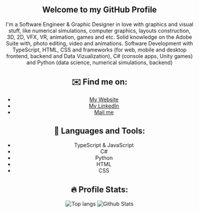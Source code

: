 <div style="text-align:center">

<!--   ![banner](https://raw.githubusercontent.com/Arthur-Matias/Arthur-Matias.github.io/master/banner.png) -->
  
  <h2 align="center">
    Welcome to my GitHub Profile
  </h2>
  <p align="center">
      I'm a Software Engineer & Graphic Designer in love with graphics and visual stuff, like numerical simulations, computer graphics, layouts construction, 3D, 2D, VFX, VR, animation, games and etc.
  Solid knowledge on the Adobe Suite with, photo editing, video and animations.
  Software Development with TypeScript, HTML, CSS and frameworks (for web, mobile and desktop frontend, backend and Data Vizualization), C# (console apps, Unity games) and Python (data science, numerical simulations, backend)
  </p>
  
  ## ✉️ Find me on:

  - [My Website](https://arthur-matias.github.io/)
  - [My LinkedIn](https://www.linkedin.com/in/arthur-matias/)
  - [Mail me](mailto:ahmmfdc@gmail.com)

  ## 💼 Languages and Tools:

  - TypeScript & JavaScript
  - C#
  - Python
  - HTML
  - CSS

  ## 🔥 Profile Stats:
  
  <img src="https://github-readme-stats.vercel.app/api/top-langs/?username=Arthur-Matias&theme=midnight-purple" alt="Top langs">  <img src="https://github-readme-stats.vercel.app/api?username=Arthur-Matias&show_icons=true&theme=midnight-purple" alt="Github Stats">
  
</div>
